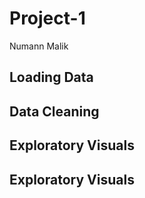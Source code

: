 # Project-1
Numann Malik

## Loading Data

## Data Cleaning

## Exploratory Visuals

## Exploratory Visuals
